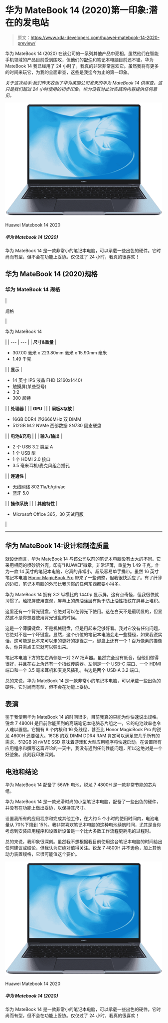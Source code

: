 # 华为 MateBook 14 (2020)第一印象:潜在的发电站

> 原文：<https://www.xda-developers.com/huawei-matebook-14-2020-preview/>

华为 MateBook 14 (2020) 在该公司的一系列其他产品中亮相。虽然他们在智能手机领域的产品目前受到围攻，但他们的[配件](https://www.xda-developers.com/huawei-watch-gt-2-pro-smartwatch-freebuds-pro-tws-earbuds-launch/)和笔记本电脑目前还不错。华为 MateBook 14 我已经用了 24 小时了，我真的非常非常喜欢它。虽然我将有更多的时间来玩它，为我的全面审查，这些是我迄今为止的第一印象。

*关于这次动手:我们昨天收到了华为英国公司发来的华为 MateBook 14 供审查。这只是我们超过 24 小时使用的初步印象。华为没有对此次实践的内容提供任何意见。*

 <picture>![The Huawei MateBook 14 is a really small laptop that plays host to some fantastic hardware. It's sleek and stylish but doesn't compromise on features to get there. After just 24 hours, I really like it!](img/0c76ec295d2a38021ac5018254d94ef3.png)</picture> 

Huawei Matebook 14 2020

##### 华为 Matebook 14 (2020)

华为 MateBook 14 是一款非常小的笔记本电脑，可以承载一些出色的硬件。它时尚而有型，但不会在功能上妥协。仅仅过了 24 小时，我真的很喜欢！

## 华为 MateBook 14 (2020)规格

### 华为 MateBook 14 规格

| 

规格

 | 

华为 MateBook 14

 |
| --- | --- |
| **尺寸&重量** | 

*   307.00 毫米 x 223.80mm 毫米 x 15.90mm 毫米
*   1.49 千克

 |
| **显示** | 

*   14 英寸 IPS 液晶 FHD (2160x1440)
*   触摸屏(某些型号)
*   3:2
*   300 尼特

 |
| **处理器** |  |
| **GPU** |  |
| **闸板&存放** | 

*   16GB DDR4 @2666MHz 双 DIMM
*   512GB M.2 NVMe 西部数据 SN730 固态硬盘

 |
| **电池&充电** |  |
| **输入/输出** | 

*   2 个 USB 3.2 类型 A
*   1 个 USB 型
*   1 个 HDMI 2.0 接口
*   3.5 毫米耳机/麦克风组合插孔

 |
| **连通性** | 

*   无线网络 802.11a/b/g/n/ac
*   蓝牙 5.0

 |
| **操作系统** |  |
| **其他特性** | 

*   Microsoft Office 365，30 天试用版

 |

* * *

## 华为 MateBook 14:设计和制造质量

就设计而言，华为 MateBook 14 与该公司以前的笔记本电脑没有太大的不同。它采用相同的喷砂铝外壳，印有“HUAWEI”徽章，非常轻薄，重量为 1.49 千克。作为一款 14 英寸的笔记本电脑，它真的非常小，超级容易单手携带。虽然 16 英寸笔记本电脑 [Honor MagicBook Pro](https://www.xda-developers.com/honor-magicbook-pro-preview/) 带来了一些调整，但我很快适应了。有了纤薄的边框，笔记本电脑的外形比我习惯的任何东西都要小得多。

华为 MateBook 14 拥有 3:2 纵横比的 1440p 显示屏。这有点奇怪，但我很快就习惯了。触摸屏使用直观，屏幕上的疏油涂层有助于防止油性指纹在屏幕上堆积。

这里还有一个背光键盘，它绝对可以在弱光下使用。这在白天不是最明显的，但显然这不是你想要使用背光键盘的时候。

这是一个薄膜键盘，不是机械键盘，但是用起来足够好看。我对它没有任何问题，它绝对不是一个坏键盘。显然，这个价位的笔记本电脑会走一些捷径，如果我说实话，这可能是比本来可以走的更好的捷径之一。键盘上还有一个 1 百万像素的摄像头，你只需点击它就可以弹出来。

笔记本电脑下方的左右两侧是一对 2W 扬声器。虽然完全没有低音，但他们做得很好，并且在右上角还有一个指纹传感器。左侧是一个 USB-C 端口、一个 HDMI 端口和一个 3.5 毫米耳机和麦克风插孔。右边是两个 USB-A 3.2 端口。

总的来说，华为 MateBook 14 是一款非常小的笔记本电脑，可以承载一些出色的硬件。它时尚而有型，但不会在功能上妥协。

## 表演

鉴于我使用华为 MateBook 14 的时间很少，目前我真的只能为你快速说出规格。锐龙 7 4800H 是目前你能买到的高端笔记本电脑芯片组之一，它的电池效率也令人难以置信。它拥有 8 个内核和 16 条线程，甚至比 Honor MagicBook Pro 的锐龙 4600H 还要强大。16GB 的双 DIMM DDR4 RAM 肯定可以满足您几乎所有的需求，512GB 的 nVME SSD 意味着游戏和大型应用程序将快速启动。在设置所有应用程序和撰写这篇评论的一天中，我没有遇到任何性能问题，所以这绝对是一个好迹象。此刻我印象深刻。

## 电池和结论

华为 MateBook 14 配备了 56Wh 电池，锐龙 7 4800H 是一款非常节能的芯片组。

华为 MateBook 14 是一款光滑时尚的小型笔记本电脑，配备了一些出色的硬件，并没有在功能上做出妥协，以保持其尺寸。

设置我所有的应用程序和完成其他工作，在大约 5 个小时的使用时间内，电池电量从 70%下降到 15%。我非常喜欢笔记本电脑的这种电池续航时间，尤其是当你考虑到安装应用程序和设置新设备是一个比大多数工作流程更耗电的过程时。

总的来说，我印象很深刻。虽然我不想根据我目前使用这台笔记本电脑的时间给出任何建议或结论，但我认为它绝对值得关注。锐龙 7 4800H 并不逊色，加上其他动力装置规格，它很可能值这个要价。

 <picture>![The Huawei MateBook 14 is a really small laptop that plays host to some fantastic hardware. It's sleek and stylish but doesn't compromise on features to get there. After just 24 hours, I really like it!](img/0c76ec295d2a38021ac5018254d94ef3.png)</picture> 

Huawei Matebook 14 2020

##### 华为 Matebook 14 (2020)

华为 MateBook 14 是一款非常小的笔记本电脑，可以承载一些出色的硬件。它时尚而有型，但不会在功能上妥协。仅仅过了 24 小时，我真的很喜欢！